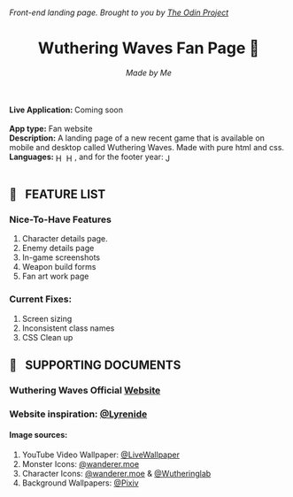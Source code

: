 ###### Front-end landing page. Brought to you by [The Odin Project](https://www.theodinproject.com/)

<div align="center">

# Wuthering Waves Fan Page :trident:

###### Made by Me

</div>

</br>
<strong> Live Application: </strong> <a target="blank_"> Coming soon</a> <br/>
<br/>
<strong>App type:</strong> Fan website <br/>
<strong>Description:</strong> A landing page of a new recent game that is available on mobile and desktop called Wuthering Waves. Made with pure html and css.
<br/>
<strong>Languages:</strong> <img src="https://raw.githubusercontent.com/danielcranney/readme-generator/main/public/icons/skills/html5-colored.svg" align="center" width="15" height="15" alt="HTML5" />
<img src="https://cdn.simpleicons.org/css3/1572B6" align="center" width="15" height="15" alt="HTML5" />, and for the footer year: <img src="https://raw.githubusercontent.com/danielcranney/readme-generator/main/public/icons/skills/javascript-colored.svg" align="center" width="15" height="15" alt="JavaScript" />
<br/>
</br>

## :bookmark_tabs: &nbsp; FEATURE LIST

### Nice-To-Have Features

1. Character details page.
2. Enemy details page
3. In-game screenshots
4. Weapon build forms
5. Fan art work page

### Current Fixes:

1. Screen sizing
2. Inconsistent class names
3. CSS Clean up

## :file_folder: &nbsp; SUPPORTING DOCUMENTS

### Wuthering Waves Official [Website]("https://wutheringwaves.kurogames.com/en/main")

### Website inspiration: [@Lyrenide](https://criosyom.github.io/Hakurei_Shrine/#)

#### Image sources:

1. YouTube Video Wallpaper: [@LiveWallpaper]("https://www.youtube.com/watch?v=_yjk-doXLiY&ab_channel=LiveWallpaperCentre")
2. Monster Icons: [@wanderer.moe]("https://wanderer.moe/wuthering-waves/monster-icons")
3. Character Icons: [@wanderer.moe]("https://wanderer.moe/wuthering-waves/character-icons") & [@Wutheringlab]("https://wutheringlab.com/wp-content/uploads//Jinshi_icon-150x150.png")
4. Background Wallpapers: [@Pixiv]("https://www.pixiv.net/en/artworks/118482458")

</br>
